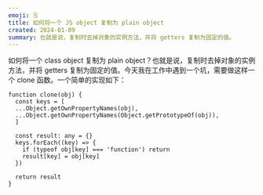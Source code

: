 ```yaml
---
emoji: 🗒️
title: 如何将一个 JS object 复制为 plain object
created: 2024-01-09
summary: 也就是说，复制时去掉对象的实例方法，并将 getters 复制为固定的值。
---
```


如何将一个 class object 复制为 plain object？也就是说，复制时去掉对象的实例方法，并将 getters 复制为固定的值。今天我在工作中遇到一个坑，需要做这样一个 clone 函数。一个简单的实现如下：

```JS
function clone(obj) {
  const keys = [
  ...Object.getOwnPropertyNames(obj),
  ...Object.getOwnPropertyNames(Object.getPrototypeOf(obj)),
  ]
    
  const result: any = {}
  keys.forEach((key) => {
    if (typeof obj[key] === 'function') return
    result[key] = obj[key]
  })

  return result
}
```
